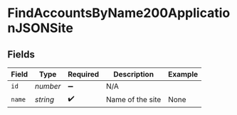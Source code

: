 # FindAccountsByName200ApplicationJSONSite


## Fields

| Field              | Type               | Required           | Description        | Example            |
| ------------------ | ------------------ | ------------------ | ------------------ | ------------------ |
| `id`               | *number*           | :heavy_minus_sign: | N/A                |                    |
| `name`             | *string*           | :heavy_check_mark: | Name of the site   | None               |